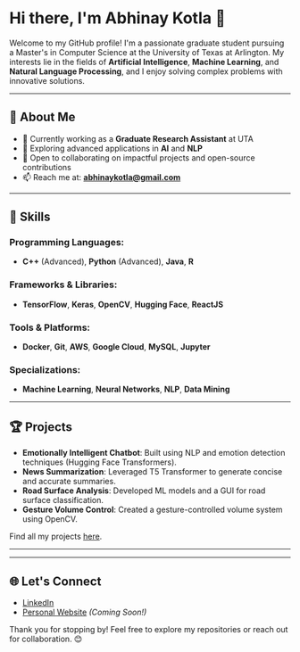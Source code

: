 # Hi there, I'm Abhinay Kotla 👋

Welcome to my GitHub profile! I'm a passionate graduate student pursuing a Master's in Computer Science at the University of Texas at Arlington. My interests lie in the fields of **Artificial Intelligence**, **Machine Learning**, and **Natural Language Processing**, and I enjoy solving complex problems with innovative solutions.

---

## 🚀 About Me
- 🔭 Currently working as a **Graduate Research Assistant** at UTA
- 🌱 Exploring advanced applications in **AI** and **NLP**
- 🤝 Open to collaborating on impactful projects and open-source contributions
- 📫 Reach me at: **abhinaykotla@gmail.com**

---

## 🌟 Skills

### Programming Languages:
- **C++** (Advanced), **Python** (Advanced), **Java**, **R**

### Frameworks & Libraries:
- **TensorFlow**, **Keras**, **OpenCV**, **Hugging Face**, **ReactJS**

### Tools & Platforms:
- **Docker**, **Git**, **AWS**, **Google Cloud**, **MySQL**, **Jupyter**

### Specializations:
- **Machine Learning**, **Neural Networks**, **NLP**, **Data Mining**

---

## 🏆 Projects

- **Emotionally Intelligent Chatbot**: Built using NLP and emotion detection techniques (Hugging Face Transformers).
- **News Summarization**: Leveraged T5 Transformer to generate concise and accurate summaries.
- **Road Surface Analysis**: Developed ML models and a GUI for road surface classification.
- **Gesture Volume Control**: Created a gesture-controlled volume system using OpenCV.

Find all my projects [here](https://github.com/Abhinaykotla?tab=repositories).

---

<!-- ## 📊 GitHub Stats
![Abhinay's GitHub stats](https://github-readme-stats.vercel.app/api?username=Abhinaykotla&show_icons=true&theme=radical) -->

---

## 🌐 Let's Connect

- [LinkedIn](https://linkedin.com/in/abhinaykotla)
- [Personal Website](#) *(Coming Soon!)*

Thank you for stopping by! Feel free to explore my repositories or reach out for collaboration. 😊
